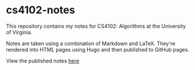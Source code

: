 # cs4102-notes
This repository contains my notes for CS4102: Algorithms at the University of Virginia.

Notes are taken using a combination of Markdown and LaTeX. They're rendered into HTML pages using Hugo and then published to GitHub pages.

View the published notes [here](https://joek13.github.io/cs4102-notes/)
